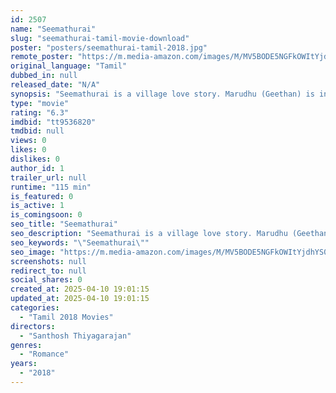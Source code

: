 ```yaml
---
id: 2507
name: "Seemathurai"
slug: "seemathurai-tamil-movie-download"
poster: "posters/seemathurai-tamil-2018.jpg"
remote_poster: "https://m.media-amazon.com/images/M/MV5BODE5NGFkOWItYjdhYS00OGYzLWEyYTQtMGE0NDExOGM0OTNiXkEyXkFqcGdeQXVyMTEzNzg0Mjkx._V1_SX300.jpg"
original_language: "Tamil"
dubbed_in: null
released_date: "N/A"
synopsis: "Seemathurai is a village love story. Marudhu (Geethan) is in love with Poorni (Varsha Bollamma), a college student, and stalks her until she accepts his love. Trouble comes when Poorni's family is dead against their love, consider..."
type: "movie"
rating: "6.3"
imdbid: "tt9536820"
tmdbid: null
views: 0
likes: 0
dislikes: 0
author_id: 1
trailer_url: null
runtime: "115 min"
is_featured: 0
is_active: 1
is_comingsoon: 0
seo_title: "Seemathurai"
seo_description: "Seemathurai is a village love story. Marudhu (Geethan) is in love with Poorni (Varsha Bollamma), a college student, and stalks her until she accepts his love. Trouble comes when Poorni's family is dead against their love, consider..."
seo_keywords: "\"Seemathurai\""
seo_image: "https://m.media-amazon.com/images/M/MV5BODE5NGFkOWItYjdhYS00OGYzLWEyYTQtMGE0NDExOGM0OTNiXkEyXkFqcGdeQXVyMTEzNzg0Mjkx._V1_SX300.jpg"
screenshots: null
redirect_to: null
social_shares: 0
created_at: 2025-04-10 19:01:15
updated_at: 2025-04-10 19:01:15
categories:
  - "Tamil 2018 Movies"
directors:
  - "Santhosh Thiyagarajan"
genres:
  - "Romance"
years:
  - "2018"
---
```

